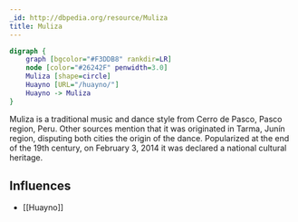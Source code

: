 ```yaml
---
_id: http://dbpedia.org/resource/Muliza
title: Muliza
---
```


```dot
digraph {
	graph [bgcolor="#F3DDB8" rankdir=LR]
	node [color="#26242F" penwidth=3.0]
	Muliza [shape=circle]
	Huayno [URL="/huayno/"]
	Huayno -> Muliza
}
```

Muliza is a traditional music and dance style from Cerro de Pasco, Pasco region, Peru. Other sources mention that it was originated in Tarma, Junín region, disputing both cities the origin of the dance. Popularized at the end of the 19th century, on February 3, 2014 it was declared a national cultural heritage.

## Influences
- [[Huayno]]
